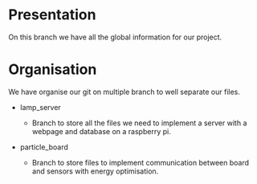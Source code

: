 # Presentation
On this branch we have all the global information for our project.

# Organisation
We have organise our git on multiple branch to well separate our files.

* lamp_server
	* Branch to store all the files we need to implement a server with a webpage and database on a raspberry pi.

* particle_board
	* Branch to store files to implement communication between board and sensors with energy optimisation.
